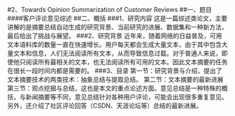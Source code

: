 #2、Towards Opinion Summarization of Customer Reviews
##一、题目
####客户评论意见综述
##二、概括
###1、研究内容
这是一篇综述类论文，主要讲解的是摘要总结自动生成的研究背景、当前研究的进展、数据集和一种新方法，最后给出了挑战与展望。
###2、研究背景
近年来，随着网络的日益普及，可用文本语料库的数量一直在快速增长。用户每天都会生成大量文本，由于其中包含大量文本和信息，人们无法阅读所有文本，从而导致信息过载。对于普通人来说，即使他只阅读所有最相关的文本，也无法阅读所有可用的文本。因此文本摘要的任务在很长一段时间内都是需要的。
###3、目录
第一节：研究背景与介绍，提出了文本摘要技术的两类技术：抽象总结与提取总结。
第二节：文本摘要的最新进展
第三节：观点挖掘与总结，这也是本文的重点论述方面。意见总结是一种特殊的概括，与新闻摘要等不同，意见总结针对各种用户评论，可能会出现很多重复意见。另外，还介绍了社区评论回答（CSDN、天涯论坛等）总结的最新进展。